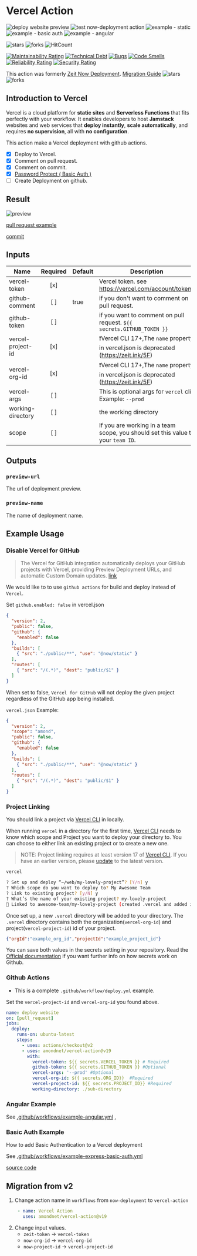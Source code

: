 # Vercel Action

![deploy website preview](https://github.com/amondnet/vercel-action/workflows/deploy%20website%20preview/badge.svg)
![test now-deployment action](https://github.com/amondnet/vercel-action/workflows/test%20now-deployment%20action/badge.svg)
![example - static](https://github.com/amondnet/vercel-action/workflows/example%20-%20static/badge.svg)
![example - basic auth](https://github.com/amondnet/vercel-action/workflows/example%20-%20basic%20auth/badge.svg)
![example - angular](https://github.com/amondnet/vercel-action/workflows/example%20-%20angular/badge.svg)

![stars](https://badgen.net/github/stars/amondnet/vercel-action) 
![forks](https://badgen.net/github/forks/amondnet/vercel-action) 
![HitCount](http://hits.dwyl.com/amondnet/vercel-action.svg)

[![Maintainability Rating](https://sonarcloud.io/api/project_badges/measure?project=amondnet_vercel-action&metric=sqale_rating)](https://sonarcloud.io/dashboard?id=amondnet_vercel-action)
[![Technical Debt](https://sonarcloud.io/api/project_badges/measure?project=amondnet_vercel-action&metric=sqale_index)](https://sonarcloud.io/dashboard?id=amondnet_vercel-action)
[![Bugs](https://sonarcloud.io/api/project_badges/measure?project=amondnet_vercel-action&metric=bugs)](https://sonarcloud.io/dashboard?id=amondnet_vercel-action)
[![Code Smells](https://sonarcloud.io/api/project_badges/measure?project=amondnet_vercel-action&metric=code_smells)](https://sonarcloud.io/dashboard?id=amondnet_vercel-action)
[![Reliability Rating](https://sonarcloud.io/api/project_badges/measure?project=amondnet_vercel-action&metric=reliability_rating)](https://sonarcloud.io/dashboard?id=amondnet_vercel-action)
[![Security Rating](https://sonarcloud.io/api/project_badges/measure?project=amondnet_vercel-action&metric=security_rating)](https://sonarcloud.io/dashboard?id=amondnet_vercel-action)

This action was formerly [Zeit Now Deployment](https://github.com/marketplace/actions/zeit-now-deployment). [Migration Guide](#migration-from-v2)
![stars](https://badgen.net/github/stars/amondnet/now-deployment) ![forks](https://badgen.net/github/forks/amondnet/now-deployment) 

## Introduction to Vercel
​Vercel is a cloud platform for **static sites** and **Serverless Functions** that fits perfectly with your workflow. It enables developers to host **Jamstack** websites and web services that **deploy instantly**, **scale automatically**, and requires **no supervision**, all with **no configuration**.

This action make a Vercel deployment with github actions. 

- [x] Deploy to Vercel.
- [x] Comment on pull request.
- [x] Comment on commit.
- [x] [Password Protect ( Basic Auth )](https://github.com/amondnet/vercel-action#basic-auth-example)
- [ ] Create Deployment on github.

## Result

![preview](./preview.png)

[pull request example](https://github.com/amondnet/now-deployment/pull/2)

[commit](https://github.com/amondnet/now-deployment/commit/3d926623510294463c589327f5420663b1b0b35f)
## Inputs

| Name              | Required | Default | Description                                                                                       |
|-------------------|:--------:|---------|---------------------------------------------------------------------------------------------------|
| vercel-token      |    [x]   |         | Vercel token. see https://vercel.com/account/tokens                                                                                  |
| github-comment    |    [ ]   |  true   | if you don't want to comment on pull request.                                                     |
| github-token      |    [ ]   |         | if you want to comment on pull request. `${{ secrets.GITHUB_TOKEN }}`                                                         |
| vercel-project-id |    [x]   |         | ❗Vercel CLI 17+,The `name` property in vercel.json is deprecated (https://zeit.ink/5F)                  |
| vercel-org-id     |    [x]   |         | ❗Vercel CLI 17+,The `name` property in vercel.json is deprecated (https://zeit.ink/5F)                  |
| vercel-args       |    [ ]   |         | This is optional args for `vercel` cli. Example: `--prod`                                            |
| working-directory |    [ ]   |         | the working directory                                                                             |
| scope             |    [ ]   |         | If you are working in a team scope, you should set this value to your `team ID`.           

## Outputs

### `preview-url`

The url of deployment preview.

### `preview-name`

The name of deployment name.

## Example Usage

### Disable Vercel for GitHub

> The Vercel for GitHub integration automatically deploys your GitHub projects with Vercel, providing Preview Deployment URLs, and automatic Custom Domain updates.
[link](https://vercel.com/docs/v2/git-integrations)

We would like to to use `github actions` for build and deploy instead of `Vercel`. 

Set `github.enabled: false` in vercel.json

```json
{
  "version": 2,
  "public": false,
  "github": {
    "enabled": false
  },
  "builds": [
    { "src": "./public/**", "use": "@now/static" }
  ],
  "routes": [
    { "src": "/(.*)", "dest": "public/$1" }
  ]
}

```
When set to false, `Vercel for GitHub` will not deploy the given project regardless of the GitHub app being installed.


`vercel.json` Example:
```json
{
  "version": 2,
  "scope": "amond",
  "public": false,
  "github": {
    "enabled": false
  },
  "builds": [
    { "src": "./public/**", "use": "@now/static" }
  ],
  "routes": [
    { "src": "/(.*)", "dest": "public/$1" }
  ]
}
```

### Project Linking

You should link a project via [Vercel CLI](https://vercel.com/download) in locally.

When running `vercel` in a directory for the first time, [Vercel CLI](https://vercel.com/download) needs to know which scope and Project you want to deploy your directory to. You can choose to either link an existing project or to create a new one.

> NOTE: Project linking requires at least version 17 of [Vercel CLI](https://vercel.com/download). If you have an earlier version, please [update](https://vercel.com/guides/updating-vercel-cli) to the latest version.

```bash
vercel
```

```bash
? Set up and deploy “~/web/my-lovely-project”? [Y/n] y
? Which scope do you want to deploy to? My Awesome Team
? Link to existing project? [y/N] y
? What’s the name of your existing project? my-lovely-project
🔗 Linked to awesome-team/my-lovely-project (created .vercel and added it to .gitignore)
```

Once set up, a new `.vercel` directory will be added to your directory. The `.vercel` directory contains both the organization(`vercel-org-id`) and project(`vercel-project-id`) id of your project.

```json
{"orgId":"example_org_id","projectId":"example_project_id"}
```

You can save both values in the secrets setting in your repository. Read the [Official documentation](https://help.github.com/en/actions/configuring-and-managing-workflows/creating-and-storing-encrypted-secrets) if you want further info on how secrets work on Github.

### Github Actions

* This is a complete `.github/workflow/deploy.yml` example.

Set the `vercel-project-id` and `vercel-org-id` you found above.

```yaml
name: deploy website
on: [pull_request]
jobs:
  deploy:
    runs-on: ubuntu-latest
    steps:
      - uses: actions/checkout@v2
      - uses: amondnet/vercel-action@v19
        with:
          vercel-token: ${{ secrets.VERCEL_TOKEN }} # Required
          github-token: ${{ secrets.GITHUB_TOKEN }} #Optional 
          vercel-args: '--prod' #Optional
          vercel-org-id: ${{ secrets.ORG_ID}}  #Required
          vercel-project-id: ${{ secrets.PROJECT_ID}} #Required 
          working-directory: ./sub-directory
```


### Angular Example

See [.github/workflows/example-angular.yml](/.github/workflows/example-angular.yml) , 


### Basic Auth Example

How to add Basic Authentication to a Vercel deployment

See [.github/workflows/example-express-basic-auth.yml](.github/workflows/example-express-basic-auth.yml)

[source code](https://github.com/amondnet/vercel-action/tree/master/example/express-basic-auth)

## Migration from v2

1. Change action name in `workflows` from `now-deployment` to `vercel-action`
   ```yaml
    - name: Vercel Action
      uses: amondnet/vercel-action@v19
   ```
2. Change input values.
    - `zeit-token` -> `vercel-token`
    - `now-org-id` -> `vercel-org-id`
    - `now-project-id` -> `vercel-project-id`

